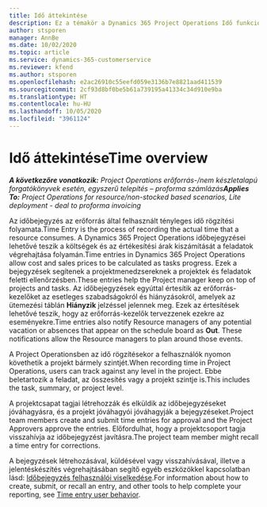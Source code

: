 ```yaml
---
title: Idő áttekintése
description: Ez a témakör a Dynamics 365 Project Operations Idő funkciójával kapcsolatos információkat tartalmaz.
author: stsporen
manager: AnnBe
ms.date: 10/02/2020
ms.topic: article
ms.service: dynamics-365-customerservice
ms.reviewer: kfend
ms.author: stsporen
ms.openlocfilehash: e2ac26910c55eefd059e3136b7e8821aad411539
ms.sourcegitcommit: 2cf93d8bf0be5b61a739195a41334c34d910e9ba
ms.translationtype: HT
ms.contentlocale: hu-HU
ms.lasthandoff: 10/05/2020
ms.locfileid: "3961124"
---
```

# <a name="time-overview"></a><span data-ttu-id="abd46-103">Idő áttekintése</span><span class="sxs-lookup"><span data-stu-id="abd46-103">Time overview</span></span>

<span data-ttu-id="abd46-104">_**A következőre vonatkozik:** Project Operations erőforrás-/nem készletalapú forgatókönyvek esetén, egyszerű telepítés – proforma számlázás_</span><span class="sxs-lookup"><span data-stu-id="abd46-104">_**Applies To:** Project Operations for resource/non-stocked based scenarios, Lite deployment - deal to proforma invoicing_</span></span>

<span data-ttu-id="abd46-105">Az időbejegyzés az erőforrás által felhasznált tényleges idő rögzítési folyamata.</span><span class="sxs-lookup"><span data-stu-id="abd46-105">Time Entry is the process of recording the actual time that a resource consumes.</span></span> <span data-ttu-id="abd46-106">A Dynamics 365 Project Operations időbejegyzései lehetővé teszik a költségek és az értékesítési árak kiszámítását a feladatok végrehajtása folyamán.</span><span class="sxs-lookup"><span data-stu-id="abd46-106">Time entries in Dynamics 365 Project Operations allow cost and sales prices to be calculated as tasks progress.</span></span> <span data-ttu-id="abd46-107">Ezek a bejegyzések segítenek a projektmenedzsereknek a projektek és feladatok feletti ellenőrzésben.</span><span class="sxs-lookup"><span data-stu-id="abd46-107">These entries help the Project manager keep on top of projects and tasks.</span></span> <span data-ttu-id="abd46-108">Az időbejegyzések egyúttal értesítik az erőforrás-kezelőket az esetleges szabadságokról és hiányzásokról, amelyek az ütemezési táblán **Hiányzik** jelzéssel jelennek meg. Ezek az értesítések lehetővé teszik, hogy az erőforrás-kezelők tervezzenek ezekre az eseményekre.</span><span class="sxs-lookup"><span data-stu-id="abd46-108">Time entries also notify Resource managers of any potential vacation or absences that appear on the schedule board as **Out**. These notifications allow the Resource managers to plan around those events.</span></span>

<span data-ttu-id="abd46-109">A Project Operationsben az idő rögzítésekor a felhasználók nyomon követhetik a projekt bármely szintjét.</span><span class="sxs-lookup"><span data-stu-id="abd46-109">When recording time in Project Operations, users can track against any level in the project.</span></span> <span data-ttu-id="abd46-110">Ebbe beletartozik a feladat, az összesítés vagy a projekt szintje is.</span><span class="sxs-lookup"><span data-stu-id="abd46-110">This includes the task, summary, or project level.</span></span>

<span data-ttu-id="abd46-111">A projektcsapat tagjai létrehozzák és elküldik az időbejegyzéseket jóváhagyásra, és a projekt jóváhagyói jóváhagyják a bejegyzéseket.</span><span class="sxs-lookup"><span data-stu-id="abd46-111">Project team members create and submit time entries for approval and the Project Approvers approve the entries.</span></span> <span data-ttu-id="abd46-112">Előfordulhat, hogy a projektcsoport tagja visszahívja az időbejegyzést javításra.</span><span class="sxs-lookup"><span data-stu-id="abd46-112">The project team member might recall a time entry for corrections.</span></span>

<span data-ttu-id="abd46-113">A bejegyzések létrehozásával, küldésével vagy visszahívásával, illetve a jelentéskészítés végrehajtásában segítő egyéb eszközökkel kapcsolatban lásd: [Időbejegyzés felhasználói viselkedése](ui-behavior-time.md).</span><span class="sxs-lookup"><span data-stu-id="abd46-113">For information about how to create, submit, or recall an entry, and other tools to help complete your reporting, see [Time entry user behavior](ui-behavior-time.md).</span></span>

